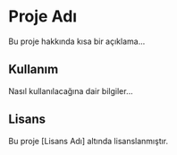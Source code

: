 # Proje Adı

Bu proje hakkında kısa bir açıklama...

## Kullanım

Nasıl kullanılacağına dair bilgiler...

## Lisans

Bu proje [Lisans Adı] altında lisanslanmıştır.
